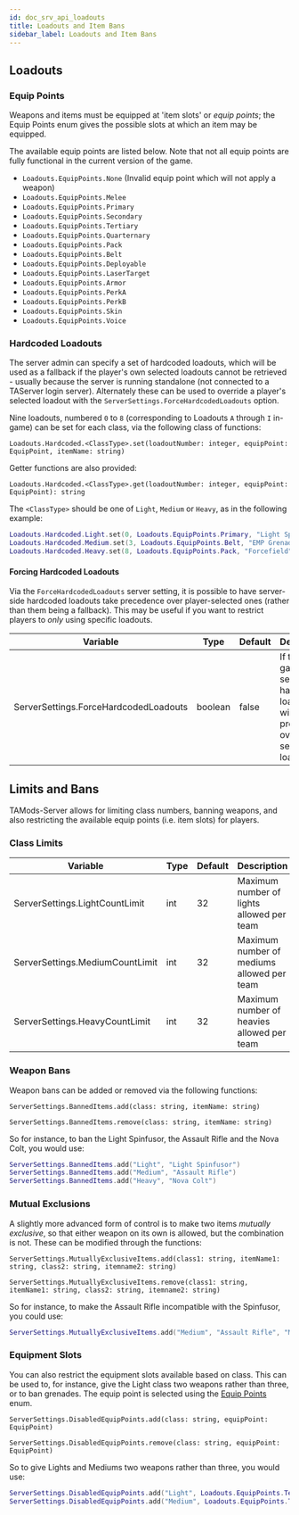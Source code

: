 ```yaml
---
id: doc_srv_api_loadouts
title: Loadouts and Item Bans
sidebar_label: Loadouts and Item Bans
---
```


## Loadouts

### Equip Points

Weapons and items must be equipped at 'item slots' or _equip points_; the Equip Points enum gives the possible slots at which an item may be equipped.

The available equip points are listed below. Note that not all equip points are fully functional in the current version of the game.

- `Loadouts.EquipPoints.None` (Invalid equip point which will not apply a weapon)
- `Loadouts.EquipPoints.Melee`
- `Loadouts.EquipPoints.Primary`
- `Loadouts.EquipPoints.Secondary`
- `Loadouts.EquipPoints.Tertiary`
- `Loadouts.EquipPoints.Quarternary`
- `Loadouts.EquipPoints.Pack`
- `Loadouts.EquipPoints.Belt`
- `Loadouts.EquipPoints.Deployable`
- `Loadouts.EquipPoints.LaserTarget`
- `Loadouts.EquipPoints.Armor`
- `Loadouts.EquipPoints.PerkA`
- `Loadouts.EquipPoints.PerkB`
- `Loadouts.EquipPoints.Skin`
- `Loadouts.EquipPoints.Voice`

### Hardcoded Loadouts

The server admin can specify a set of hardcoded loadouts, which will be used as a fallback if the player's own selected loadouts cannot be retrieved - usually because the server is running standalone (not connected to a TAServer login server). Alternately these can be used to override a player's selected loadout with the `ServerSettings.ForceHardcodedLoadouts` option.

Nine loadouts, numbered `0` to `8` (corresponding to Loadouts `A` through `I` in-game) can be set for each class, via the following class of functions:

`Loadouts.Hardcoded.<ClassType>.set(loadoutNumber: integer, equipPoint: EquipPoint, itemName: string)`

Getter functions are also provided:

`Loadouts.Hardcoded.<ClassType>.get(loadoutNumber: integer, equipPoint: EquipPoint): string`

The `<ClassType>` should be one of `Light`, `Medium` or `Heavy`, as in the following example:

```lua
Loadouts.Hardcoded.Light.set(0, Loadouts.EquipPoints.Primary, "Light Spinfusor")
Loadouts.Hardcoded.Medium.set(3, Loadouts.EquipPoints.Belt, "EMP Grenades")
Loadouts.Hardcoded.Heavy.set(8, Loadouts.EquipPoints.Pack, "Forcefield")
```

#### Forcing Hardcoded Loadouts

Via the `ForceHardcodedLoadouts` server setting, it is possible to have server-side hardcoded loadouts take precedence over player-selected ones (rather than them being a fallback). This may be useful if you want to restrict players to _only_ using specific loadouts.

| Variable                              | Type    | Default | Description                                                                                |
|---------------------------------------|---------|---------|--------------------------------------------------------------------------------------------|
| ServerSettings.ForceHardcodedLoadouts | boolean | false   | If true, game server hardcoded loadouts will take precedence over player selected loadouts |

## Limits and Bans

TAMods-Server allows for limiting class numbers, banning weapons, and also restricting the available equip points (i.e. item slots) for players.

### Class Limits

| Variable                        | Type | Default | Description                                |
|---------------------------------|------|---------|--------------------------------------------|
| ServerSettings.LightCountLimit  | int  | 32      | Maximum number of lights allowed per team  |
| ServerSettings.MediumCountLimit | int  | 32      | Maximum number of mediums allowed per team |
| ServerSettings.HeavyCountLimit  | int  | 32      | Maximum number of heavies allowed per team |

### Weapon Bans

Weapon bans can be added or removed via the following functions:

`ServerSettings.BannedItems.add(class: string, itemName: string)`

`ServerSettings.BannedItems.remove(class: string, itemName: string)`

So for instance, to ban the Light Spinfusor, the Assault Rifle and the Nova Colt, you would use:

```lua
ServerSettings.BannedItems.add("Light", "Light Spinfusor")
ServerSettings.BannedItems.add("Medium", "Assault Rifle")
ServerSettings.BannedItems.add("Heavy", "Nova Colt")
```

### Mutual Exclusions

A slightly more advanced form of control is to make two items _mutually exclusive_, so that either weapon on its own is allowed, but the combination is not. These can be modified through the functions:

`ServerSettings.MutuallyExclusiveItems.add(class1: string, itemName1: string, class2: string, itemname2: string)`

`ServerSettings.MutuallyExclusiveItems.remove(class1: string, itemName1: string, class2: string, itemname2: string)`

So for instance, to make the Assault Rifle incompatible with the Spinfusor, you could use:

```lua
ServerSettings.MutuallyExclusiveItems.add("Medium", "Assault Rifle", "Medium", "Spinfusor")
```

### Equipment Slots

You can also restrict the equipment slots available based on class. This can be used to, for instance, give the Light class two weapons rather than three, or to ban grenades. The equip point is selected using the [Equip Points](#equip-points) enum.

`ServerSettings.DisabledEquipPoints.add(class: string, equipPoint: EquipPoint)`

`ServerSettings.DisabledEquipPoints.remove(class: string, equipPoint: EquipPoint)`

So to give Lights and Mediums two weapons rather than three, you would use:

```lua
ServerSettings.DisabledEquipPoints.add("Light", Loadouts.EquipPoints.Tertiary)
ServerSettings.DisabledEquipPoints.add("Medium", Loadouts.EquipPoints.Tertiary)
```